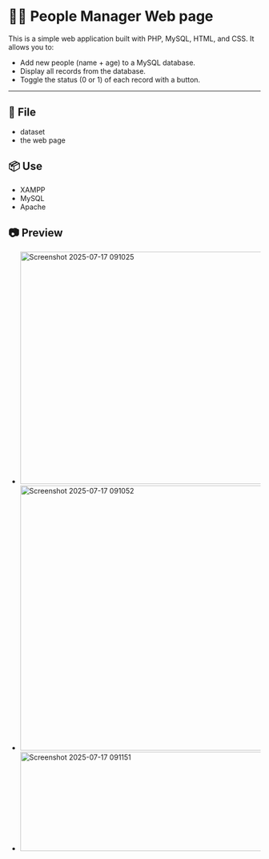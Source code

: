 # 🧑‍💻 People Manager Web page

This is a simple web application built with PHP, MySQL, HTML, and CSS. It allows you to:

- Add new people (name + age) to a MySQL database.
- Display all records from the database.
- Toggle the status (0 or 1) of each record with a button.

---
## 📁 File
- dataset
- the web page


## 📦 Use
- XAMPP
- MySQL
- Apache



## 📷 Preview
- <img width="934" height="464" alt="Screenshot 2025-07-17 091025" src="https://github.com/user-attachments/assets/2c6bb346-9a02-40ae-9afd-66817fc2ea4f" />
- <img width="931" height="529" alt="Screenshot 2025-07-17 091052" src="https://github.com/user-attachments/assets/878b055e-afe9-4c4e-93b5-efa266b69e46" />
- <img width="513" height="198" alt="Screenshot 2025-07-17 091151" src="https://github.com/user-attachments/assets/e6460499-c1ed-46e2-baa6-fc7ec539fe67" />



